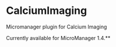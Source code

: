 # CalciumImaging
Micromanager plugin for Calcium Imaging

Currently available for MicroManager 1.4.**